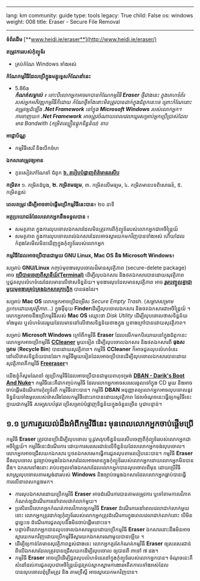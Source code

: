 

---

lang: km
community: guide
type: tools
legacy: True
child: False
os: windows
weight: 008
title: Eraser - Secure File Removal

---

**ទំព័រដើម**
[**www.heidi.ie/eraser**](http://www.heidi.ie/eraser/) 

**តម្រូវការរបស់កុំព្យូទ័រ**

- គ្រប់កំណែ Windows ទាំងអស់

**កំណែកម្មវិធីដែលប្រើក្នុងមគ្គុទ្ទេសក៍ណែនាំនេះ**

- 5.86a <br>
***កំណត់សម្គាល់** ៖ ទោះបីលោកអ្នកអាចរកបានកំណែកម្មវិធី **Eraser** ថ្មីជាងនេះ ក្នុងគេហទំព័ររបស់អ្នកអភិវឌ្ឍកម្មវិធីក៏ដោយ កំណែថ្មីទាំងនោះមិនត្រូវបានដាក់ក្នុងជំពូកនេះទេ ព្រោះកំណែនោះតម្រូវឲ្យដំឡើង **.Net Framework** នៅក្នុង **Microsoft Windows** របស់លោកអ្នក។ ការទាញយក **.Net Framework** អាចត្រូវចំណាយពេលវេលាយូរសម្រាប់អ្នកប្រើប្រាស់ដែលមាន Bandwith (កម្រិតល្បឿនផ្ទុកទិន្នន័យ) ទាប*

**អាជ្ញាប័ណ្ណ**

- កម្មវិធីសេរី និងបើកចំហ

**ឯកសារតម្រូវឲ្យអាន**

- កូនសៀវភៅណែនាំ ជំពូក [**៦. របៀបបំផ្លាញព័ត៌មានរសើប**](/km/chapter-6)

**កម្រិត៖** ១. កម្រិតដំបូង, **២. កម្រិតមធ្យម**, ៣. កម្រិតលើមធ្យម, ៤. កម្រិតមានបទពិសោធន៍, ៥. កម្រិតខ្ពស់


**ពេលតម្រូវ ដើម្បីអាចចាប់ផ្តើមប្រើកម្មវិធីនេះបាន**៖ ២០ នាទី

**អត្ថប្រយោជន៍ដែលលោកអ្នកនឹងទទួលបាន** ៖

- សមត្ថភាព ក្នុងការលុបចោលឯកសារដែលមិនត្រូវការពីកុំព្យូទ័ររបស់លោកអ្នកជាអចិន្ត្រៃយ៍
- សមត្ថភាព ក្នុងការលុបចោលរាល់ឯកសារដែលអាចស្តារយកមកវិញបានទាំងអស់ ហើយដែលកំពុងតែមើលមិនឃើញក្នុងកុំព្យូទ័ររបស់លោកអ្នក


**កម្មវិធីដែលអាចប្រើបានជាមួយ GNU Linux, Mac OS និង Microsoft Windows**៖

សម្រាប់ **GNU/Linux** កញ្ចប់មុខងារលុបចោលដ៏មានសុវត្ថិភាព (secure-delete package) អាច [**ប្រើបានចេញពីស្ថានីយ៍(Terminal)**](http://www.ghacks.net/2010/08/26/securely-delete-files-with-secure-delete/) ដើម្បីលុបឯកសារ និងថតឯកសារបានដោយសុវត្ថិភាព ឬជូតលុបលំហទំនេរដែលមានលើថាសទិន្នន័យ។ មុខងារលុបដែលមានសុវត្ថិភាព អាច [**រួមបញ្ចូលគ្នាជាមួយមុខងារគ្រប់គ្រងឯកសារក្រាហ្វិក**](http://techthrob.com/2010/07/07/adding-a-secure-delete-option-to-nautilus-file-manager-in-linux/) បានផងដែរ។

សម្រាប់ **Mac OS** លោកអ្នកអាចប្រើជម្រើស *Secure Empty Trash.* (*សម្អាតសម្រាមប្រកបដោយសុវត្ថិភាព…*) ក្នុងម៉ឺនុយ **Finder**ដើម្បីលុបចោលឯកសារ និងថតឯកសារជាអចិន្ត្រៃយ៍ ។ លោកអ្នកអាចនឹងប្រើកម្មវិធីរបស់ **Mac OS** ឈ្មោះថា *Disk Utility* ដើម្បីលុបចោលថាសទិន្នន័យទាំងមូល ឬលំហទំនេរមួយដែលមាននៅលើថាសទិន្នន័យខាងក្នុង ឬខាងក្រៅបានដោយសុវត្ថិភាព។

សម្រាប់ **Microsoft Windows** ក្រៅពីកម្មវិធី **Eraser** ដែលលើកមកបិរយាយនៅក្នុងជំពូកនេះ លោកអ្នកអាចប្រើកម្មវិធី [**CCleaner**](/km/ccleaner_main) មួយទៀត ដើម្បីលុបចោលឯកសារ និងថតឯកសារពី **ធុងសម្រាម** (**Recycle Bin**) បានដោយសុវត្ថិភាព។ កម្មវិធី **CCleaner** ក៏អាចជូតលុបលំហទំនេរនៅលើថាសទិន្នន័យបានដែរ។ កម្មវិធីមួយទៀតដែលអាចប្រើបានដើម្បីលុបចោលឯកសារបានដោយសុវត្ថិភាពគឺកម្មវិធី [**Freeraser**](http://www.freeraser.com/)។

យើងខ្ញុំក៏សូមណែនាំ ឲ្យប្រើកម្មវិធីដែលអាចប្រើបានជាមួយពហុទម្រង់ [**DBAN - Darik's Boot And Nuke**](http://www.dban.org/)។ កម្មវិធីនេះគឺជាកញ្ចប់កម្មវិធី ដែលលោកអ្នកអាចសរសេរចូលទៅក្នុង CD មួយ និងអាចចាប់ផ្តើមដំណើរការកុំព្យូទ័រពី កម្មវិធីនោះបាន។ កម្មវិធី **DBAN** អនុញ្ញាតឲ្យលោកអ្នកអាចលុបចោលនូវទិន្នន័យទាំងមូលរបស់ថាសរឹងដែលកម្មវិធីនោះរកបានដោយសុវត្ថិភាព ដែលចំណុចនេះធ្វើឲ្យកម្មវិធីនេះក្លាយជាកម្មវិធី *សមស្របបំផុត* ប្រើសម្រាប់បំផ្លាញទិន្នន័យក្នុងចំនួនច្រើន ឬជាបន្ទាន់។

## ១.១ ប្រការគួរយល់ដឹងអំពីកម្មវិធីនេះ មុនពេលលោកអ្នកចាប់ផ្តើមប្រើ ##

កម្មវិធី **Eraser** ត្រូវបានប្រើដើម្បីលុបចោល ឬ*ជូតលុប*ទិន្នន័យរសើបចេញពីកុំព្យូទ័ររបស់លោកអ្នកជាអចិន្រ្តៃយ៍។ កម្មវិធីនេះដំណើរការ ដោយការសរសេរជាន់លើទិន្នន័យដែលលោកអ្នកចង់លុបចោល។ លោកអ្នកអាចជ្រើសយកឯកសារ ឬថតឯកសារមកធ្វើការជូតលុបតាមរបៀបនេះបាន។ កម្មវិធី **Eraser** នឹងលុបចោល នូវច្បាប់ចម្លងនៃឯកសារដែលអាចមានក្នុងកុំព្យូទ័ររបស់លោកអ្នកដោយលោកអ្នកមិនបានដឹង។ ឯកសារទាំងនោះ រាប់បញ្ចូលទាំងឯកសារដែលលោកអ្នកបានលុបចោលពីមុន ដោយប្រើវិធីសាស្ត្រលុបចោលតាមស្តង់ដាររបស់ **Windows** និងច្បាប់ចម្លងឯកសារដែលលោកអ្នកធ្លាប់បានធ្វើការលើនាពេលកន្លងមក។

- ការលុបឯកសារដោយប្រើកម្មវិធី **Eraser** អាចដំណើរការបានតាមតម្រូវការ ឬទៅតាមកាលវិភាគកំណត់ឲ្យដំណើរការនៅពេលជាក់លាក់មួយ។
- ប្រសិនបើលោកអ្នកកំណត់កាលវិភាគឲ្យកម្មវិធី **Eraser** ដំណើរការនៅពេលវេលាជាក់លាក់មួយនោះ លោកអ្នកត្រូវដាក់ឲ្យកុំព្យូទ័ររបស់លោកអ្នកត្រូវដំណើរការក្នុងពេលវេលាជាក់លាក់នោះ បើមិនដូច្នេះទេ ដំណើរការជូតលុបនឹងមិនចាប់ផ្ដើមនោះទេ។
- បន្ទាប់ពីលោកអ្នកបានលុបចោលឯកសារមួយដោយប្រើកម្មវិធី **Eraser** ឯកសារនោះនឹងមិនអាចស្តារយកមកវិញដោយប្រើកម្មវិធីស្តារយកឯកសារណាមួយបានឡើយ ។
- ដើម្បីឲ្យកាន់តែមានសុវត្ថិភាពខ្ពស់ជាងនេះ លោកអ្នកគួរតែកំណត់កម្មវិធី **Eraser** ឲ្យសរសេរជាន់ពីលើឯកសារដែលត្រូវបានជ្រើសយកដើម្បីលុបចោល ឲ្យបានពី ៣ទៅ ៧ ដង។
- កម្មវិធី **Eraser** អាចប្រើដើម្បីជូតលុបលំហទំនេរនៅក្នុងកុំព្យូទ័ររបស់លោកអ្នកបាន។ ចំណុចនេះគឺសំដៅដល់ការជូតលុបជាអចិន្ត្រៃយ៍នូវគ្រប់ស្លាកស្នាមការងារអតីតកាលទាំងអស់ដែលបានលុបចោលពុំត្រឹមត្រូវ  និង តាមទ្រឹស្តី អាចស្តារយកមកវិញបាន។

